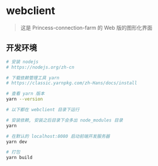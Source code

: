 # webclient

> 这是 Princess-connection-farm 的 Web 版的图形化界面

## 开发环境

``` bash
# 安装 nodejs
# https://nodejs.org/zh-cn

# 下载依赖管理工具 yarn
# https://classic.yarnpkg.com/zh-Hans/docs/install

# 查看 yarn 版本
yarn --version

# 以下都在 webclient 目录下运行

# 安装依赖, 安装之后目录下会多出 node_modules 目录
yarn

# 在默认的 localhost:8080 启动前端开发服务器
yarn dev

# 打包
yarn build
```
